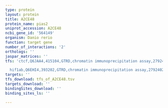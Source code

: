 ```yaml
---
type: protein
layout: protein
title: A2CE48
protein_name: pias2
uniprot_accession: A2CE48
ncbi_gene_id: '564149'
organism: Danio rerio
function: target gene
number_of_interactions: '2'
orthologs: ''
jaspar_matrices: ''
tfs: 'ctcf,Q6JAA4,415104,GTRD,chromatin immunoprecipitation assay,27924024%5Buid%5D,No

  hif1ab,Q6EHI4,393202,GTRD,chromatin immunoprecipitation assay,27924024%5Buid%5D,No'
targets: ''
tfs_download: tfs_of_A2CE48.tsv
targets_download: ''
bindingSites_download: ''
binding_sites_ls: ''

---
```

